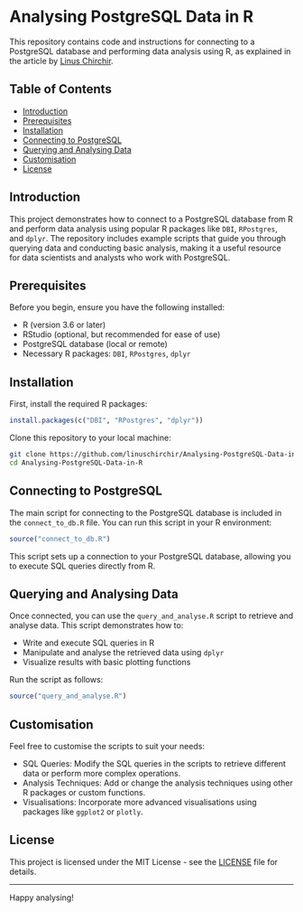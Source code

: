 # Analysing PostgreSQL Data in R

This repository contains code and instructions for connecting to a PostgreSQL database and performing data analysis using R, as explained in the article by [Linus Chirchir]( https://linuschirchir.medium.com/analysing-postgresql-data-in-r-7ea2b2565ba7).

## Table of Contents
- [Introduction](#introduction)
- [Prerequisites](#prerequisites)
- [Installation](#installation)
- [Connecting to PostgreSQL](#connecting-to-postgresql)
- [Querying and Analysing Data](#querying-and-analysing-data)
- [Customisation](#customisation)
- [License](#license)

## Introduction

This project demonstrates how to connect to a PostgreSQL database from R and perform data analysis using popular R packages like `DBI`, `RPostgres`, and `dplyr`. The repository includes example scripts that guide you through querying data and conducting basic analysis, making it a useful resource for data scientists and analysts who work with PostgreSQL.

## Prerequisites

Before you begin, ensure you have the following installed:

- R (version 3.6 or later)
- RStudio (optional, but recommended for ease of use)
- PostgreSQL database (local or remote)
- Necessary R packages: `DBI`, `RPostgres`, `dplyr`

## Installation

First, install the required R packages:

```r
install.packages(c("DBI", "RPostgres", "dplyr"))
```

Clone this repository to your local machine:

```bash
git clone https://github.com/linuschirchir/Analysing-PostgreSQL-Data-in-R.git
cd Analysing-PostgreSQL-Data-in-R
```

## Connecting to PostgreSQL

The main script for connecting to the PostgreSQL database is included in the `connect_to_db.R` file. You can run this script in your R environment:

```r
source("connect_to_db.R")
```

This script sets up a connection to your PostgreSQL database, allowing you to execute SQL queries directly from R.

## Querying and Analysing Data

Once connected, you can use the `query_and_analyse.R` script to retrieve and analyse data. This script demonstrates how to:

- Write and execute SQL queries in R
- Manipulate and analyse the retrieved data using `dplyr`
- Visualize results with basic plotting functions

Run the script as follows:

```r
source("query_and_analyse.R")
```

## Customisation

Feel free to customise the scripts to suit your needs:

- SQL Queries: Modify the SQL queries in the scripts to retrieve different data or perform more complex operations.
- Analysis Techniques: Add or change the analysis techniques using other R packages or custom functions.
- Visualisations: Incorporate more advanced visualisations using packages like `ggplot2` or `plotly`.

## License

This project is licensed under the MIT License - see the [LICENSE](LICENSE) file for details.

---

Happy analysing!
```
